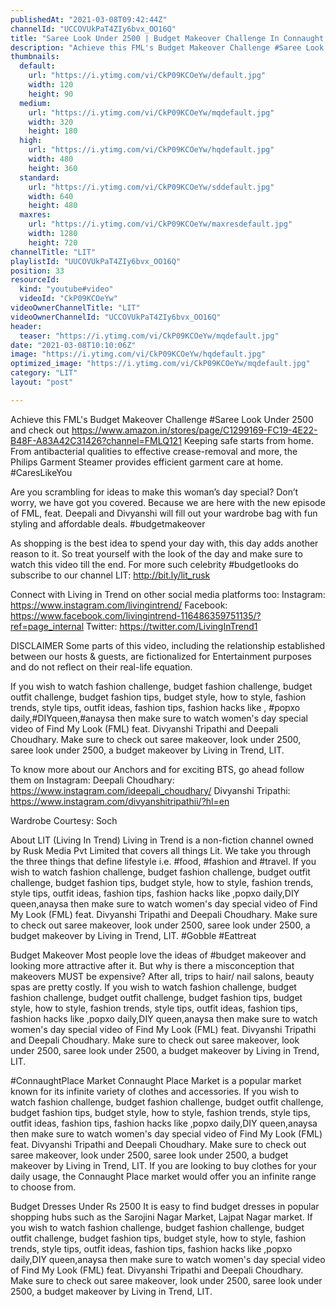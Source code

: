 ```yaml
---
publishedAt: "2021-03-08T09:42:44Z"
channelId: "UCCOVUkPaT4ZIy6bvx_OO16Q"
title: "Saree Look Under 2500 | Budget Makeover Challenge In Connaught Place | Women's Day Special | FML #20"
description: "Achieve this FML's Budget Makeover Challenge #Saree Look Under 2500 and check out https://www.amazon.in/stores/page/C1299169-FC19-4E22-B48F-A83A42C31426?channel=FMLQ121\nKeeping safe starts from home. From antibacterial qualities to effective crease-removal and more, the Philips Garment Steamer provides efficient garment care at home. #CaresLikeYou\n\nAre you scrambling for ideas to make this woman’s day special? Don’t worry, we have got you covered. Because we are here with the new episode of FML, feat. Deepali and Divyanshi will fill out your wardrobe bag with fun styling and affordable deals.  #budgetmakeover\n\nAs shopping is the best idea to spend your day with, this day adds another reason to it. So treat yourself with the look of the day and make sure to watch this video till the end. For more such celebrity #budgetlooks do subscribe to our channel LIT: http://bit.ly/lit_rusk\n\nConnect with Living in Trend on other social media platforms too: \nInstagram: https://www.instagram.com/livingintrend/ \nFacebook: https://www.facebook.com/livingintrend-116486359751135/?ref=page_internal \nTwitter: https://twitter.com/LivingInTrend1\n\nDISCLAIMER\nSome parts of this video, including the relationship established between our hosts & guests, are fictionalized for Entertainment purposes and do not reflect on their real-life equation.\n\nIf you wish to watch fashion challenge, budget fashion challenge, budget outfit challenge, budget fashion tips, budget style, how to style, fashion trends, style tips, outfit ideas, fashion tips, fashion hacks like , #popxo daily,#DIYqueen,#anaysa then make sure to watch women's day special video of Find My Look (FML) feat. Divyanshi Tripathi and Deepali Choudhary. Make sure to check out saree makeover, look under 2500, saree look under 2500, a budget makeover by Living in Trend, LIT.\n\nTo know more about our Anchors and for exciting BTS, go ahead follow them on Instagram: \nDeepali Choudhary: https://www.instagram.com/ideepali_choudhary/ \nDivyanshi Tripathi: https://www.instagram.com/divyanshitripathii/?hl=en\n\nWardrobe Courtesy: Soch\n\nAbout LIT (Living In Trend)\nLiving in Trend is a non-fiction channel owned by Rusk Media Pvt Limited that covers all things Lit.  We take you through the three things that define lifestyle i.e. #food, #fashion and #travel.  If you wish to watch fashion challenge, budget fashion challenge, budget outfit challenge, budget fashion tips, budget style, how to style, fashion trends, style tips, outfit ideas, fashion tips, fashion hacks like ,popxo daily,DIY queen,anaysa then make sure to watch women's day special video of Find My Look (FML) feat. Divyanshi Tripathi and Deepali Choudhary. Make sure to check out saree makeover, look under 2500, saree look under 2500, a budget makeover by Living in Trend, LIT. #Gobble #Eattreat\n\n\nBudget Makeover\nMost people love the ideas of #budget makeover and looking more attractive after it. But why is there a misconception that makeovers MUST be expensive? After all, trips to hair/ nail salons, beauty spas are pretty costly. If you wish to watch fashion challenge, budget fashion challenge, budget outfit challenge, budget fashion tips, budget style, how to style, fashion trends, style tips, outfit ideas, fashion tips, fashion hacks like ,popxo daily,DIY queen,anaysa then make sure to watch women's day special video of Find My Look (FML) feat. Divyanshi Tripathi and Deepali Choudhary. Make sure to check out saree makeover, look under 2500, saree look under 2500, a budget makeover by Living in Trend, LIT.\n\n\n#ConnaughtPlace Market\nConnaught Place Market is a popular market known for its infinite variety of clothes and accessories.  If you wish to watch fashion challenge, budget fashion challenge, budget outfit challenge, budget fashion tips, budget style, how to style, fashion trends, style tips, outfit ideas, fashion tips, fashion hacks like ,popxo daily,DIY queen,anaysa then make sure to watch women's day special video of Find My Look (FML) feat. Divyanshi Tripathi and Deepali Choudhary. Make sure to check out saree makeover, look under 2500, saree look under 2500, a budget makeover by Living in Trend, LIT. If you are looking to buy clothes for your daily usage, the Connaught Place market would offer you an infinite range to choose from. \n\nBudget Dresses Under Rs 2500\nIt is easy to find budget dresses in popular shopping hubs such as the Sarojini Nagar Market, Lajpat Nagar market. If you wish to watch fashion challenge, budget fashion challenge, budget outfit challenge, budget fashion tips, budget style, how to style, fashion trends, style tips, outfit ideas, fashion tips, fashion hacks like ,popxo daily,DIY queen,anaysa then make sure to watch women's day special video of Find My Look (FML) feat. Divyanshi Tripathi and Deepali Choudhary. Make sure to check out saree makeover, look under 2500, saree look under 2500, a budget makeover by Living in Trend, LIT."
thumbnails:
  default:
    url: "https://i.ytimg.com/vi/CkP09KCOeYw/default.jpg"
    width: 120
    height: 90
  medium:
    url: "https://i.ytimg.com/vi/CkP09KCOeYw/mqdefault.jpg"
    width: 320
    height: 180
  high:
    url: "https://i.ytimg.com/vi/CkP09KCOeYw/hqdefault.jpg"
    width: 480
    height: 360
  standard:
    url: "https://i.ytimg.com/vi/CkP09KCOeYw/sddefault.jpg"
    width: 640
    height: 480
  maxres:
    url: "https://i.ytimg.com/vi/CkP09KCOeYw/maxresdefault.jpg"
    width: 1280
    height: 720
channelTitle: "LIT"
playlistId: "UUCOVUkPaT4ZIy6bvx_OO16Q"
position: 33
resourceId:
  kind: "youtube#video"
  videoId: "CkP09KCOeYw"
videoOwnerChannelTitle: "LIT"
videoOwnerChannelId: "UCCOVUkPaT4ZIy6bvx_OO16Q"
header:
  teaser: "https://i.ytimg.com/vi/CkP09KCOeYw/mqdefault.jpg"
date: "2021-03-08T10:10:06Z"
image: "https://i.ytimg.com/vi/CkP09KCOeYw/hqdefault.jpg"
optimized_image: "https://i.ytimg.com/vi/CkP09KCOeYw/mqdefault.jpg"
category: "LIT"
layout: "post"

---
```

Achieve this FML's Budget Makeover Challenge #Saree Look Under 2500 and check out https://www.amazon.in/stores/page/C1299169-FC19-4E22-B48F-A83A42C31426?channel=FMLQ121
Keeping safe starts from home. From antibacterial qualities to effective crease-removal and more, the Philips Garment Steamer provides efficient garment care at home. #CaresLikeYou

Are you scrambling for ideas to make this woman’s day special? Don’t worry, we have got you covered. Because we are here with the new episode of FML, feat. Deepali and Divyanshi will fill out your wardrobe bag with fun styling and affordable deals.  #budgetmakeover

As shopping is the best idea to spend your day with, this day adds another reason to it. So treat yourself with the look of the day and make sure to watch this video till the end. For more such celebrity #budgetlooks do subscribe to our channel LIT: http://bit.ly/lit_rusk

Connect with Living in Trend on other social media platforms too: 
Instagram: https://www.instagram.com/livingintrend/ 
Facebook: https://www.facebook.com/livingintrend-116486359751135/?ref=page_internal 
Twitter: https://twitter.com/LivingInTrend1

DISCLAIMER
Some parts of this video, including the relationship established between our hosts & guests, are fictionalized for Entertainment purposes and do not reflect on their real-life equation.

If you wish to watch fashion challenge, budget fashion challenge, budget outfit challenge, budget fashion tips, budget style, how to style, fashion trends, style tips, outfit ideas, fashion tips, fashion hacks like , #popxo daily,#DIYqueen,#anaysa then make sure to watch women's day special video of Find My Look (FML) feat. Divyanshi Tripathi and Deepali Choudhary. Make sure to check out saree makeover, look under 2500, saree look under 2500, a budget makeover by Living in Trend, LIT.

To know more about our Anchors and for exciting BTS, go ahead follow them on Instagram: 
Deepali Choudhary: https://www.instagram.com/ideepali_choudhary/ 
Divyanshi Tripathi: https://www.instagram.com/divyanshitripathii/?hl=en

Wardrobe Courtesy: Soch

About LIT (Living In Trend)
Living in Trend is a non-fiction channel owned by Rusk Media Pvt Limited that covers all things Lit.  We take you through the three things that define lifestyle i.e. #food, #fashion and #travel.  If you wish to watch fashion challenge, budget fashion challenge, budget outfit challenge, budget fashion tips, budget style, how to style, fashion trends, style tips, outfit ideas, fashion tips, fashion hacks like ,popxo daily,DIY queen,anaysa then make sure to watch women's day special video of Find My Look (FML) feat. Divyanshi Tripathi and Deepali Choudhary. Make sure to check out saree makeover, look under 2500, saree look under 2500, a budget makeover by Living in Trend, LIT. #Gobble #Eattreat


Budget Makeover
Most people love the ideas of #budget makeover and looking more attractive after it. But why is there a misconception that makeovers MUST be expensive? After all, trips to hair/ nail salons, beauty spas are pretty costly. If you wish to watch fashion challenge, budget fashion challenge, budget outfit challenge, budget fashion tips, budget style, how to style, fashion trends, style tips, outfit ideas, fashion tips, fashion hacks like ,popxo daily,DIY queen,anaysa then make sure to watch women's day special video of Find My Look (FML) feat. Divyanshi Tripathi and Deepali Choudhary. Make sure to check out saree makeover, look under 2500, saree look under 2500, a budget makeover by Living in Trend, LIT.


#ConnaughtPlace Market
Connaught Place Market is a popular market known for its infinite variety of clothes and accessories.  If you wish to watch fashion challenge, budget fashion challenge, budget outfit challenge, budget fashion tips, budget style, how to style, fashion trends, style tips, outfit ideas, fashion tips, fashion hacks like ,popxo daily,DIY queen,anaysa then make sure to watch women's day special video of Find My Look (FML) feat. Divyanshi Tripathi and Deepali Choudhary. Make sure to check out saree makeover, look under 2500, saree look under 2500, a budget makeover by Living in Trend, LIT. If you are looking to buy clothes for your daily usage, the Connaught Place market would offer you an infinite range to choose from. 

Budget Dresses Under Rs 2500
It is easy to find budget dresses in popular shopping hubs such as the Sarojini Nagar Market, Lajpat Nagar market. If you wish to watch fashion challenge, budget fashion challenge, budget outfit challenge, budget fashion tips, budget style, how to style, fashion trends, style tips, outfit ideas, fashion tips, fashion hacks like ,popxo daily,DIY queen,anaysa then make sure to watch women's day special video of Find My Look (FML) feat. Divyanshi Tripathi and Deepali Choudhary. Make sure to check out saree makeover, look under 2500, saree look under 2500, a budget makeover by Living in Trend, LIT.